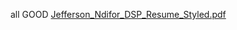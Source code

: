 all GOOD
[Jefferson_Ndifor_DSP_Resume_Styled.pdf](https://github.com/user-attachments/files/22186810/Jefferson_Ndifor_DSP_Resume_Styled.pdf)
